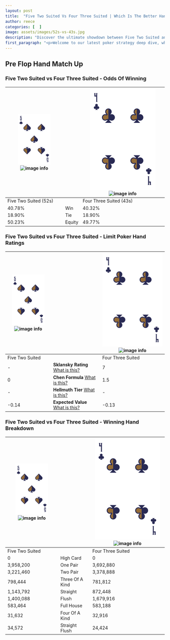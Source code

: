 ```yaml
---
layout: post
title:  "Five Two Suited Vs Four Three Suited | Which Is The Better Hand In Poker? A Complete Guide"
author: reece
categories: [  ]
image: assets/images/52s-vs-43s.jpg
description: "Discover the ultimate showdown between Five Two Suited and Four Three Suited in poker! Uncover the odds, strategies, and scenarios where one hand triumphs over the other. Get ready to up your poker game with this thrilling analysis."
first_paragraph: "<p>Welcome to our latest poker strategy deep dive, where we're pitting two distinct hands against each other in a high-stakes showdown: Five Two Suited vs Four Three Suited.</p><p>In the dynamic world of poker, every decision counts, and knowing which hand holds the upper hand is key to your success at the table.</p><p>In this article, we'll dissect these two hands, explore the scenarios where one dominates the other, and equip you with the knowledge to make strategic choices that can tip the odds in your favor.</p><p>Get ready to unravel the intriguing dynamics of these poker hands and elevate your game to new heights.</p>"
---
```




[comment]: # (sp0)

## Pre Flop Hand Match Up

<div class="table hand-ratings" markdown="1"> 



### Five Two Suited vs Four Three Suited - Odds Of Winning


    
| ![image info](assets/images/hand1/5.png) ![image info](assets/images/hand1/2s.png) |  | ![image info](assets/images/hand2/4.png) ![image info](assets/images/hand2/3s.png) |
| -------- | -------- | -------- |
| Five Two Suited (52s) |  | Four Three Suited (43s) |
| 40.78% | Win | 40.32% |
| 18.90% | Tie | 18.90% |
| 50.23% | Equity | 49.77% |




[comment]: # (sp1)



### Five Two Suited vs Four Three Suited - Limit Poker Hand Ratings


    
| ![image info](assets/images/hand1/5.png) ![image info](assets/images/hand1/2s.png) |  | ![image info](assets/images/hand2/4.png) ![image info](assets/images/hand2/3s.png) |
| -------- | -------- | -------- |
| Five Two Suited |  | Four Three Suited |
| - | **Sklansky Rating** [What is this?](/sklansky-rating-explained) | 7 |
| 0 | **Chen Formula** [What is this?](/chen-formula-explained) | 1.5 |
| - | **Hellmuth Tier** [What is this?](/Hellmuth-tier-explained) | - |
| -0.14 | **Expected Value** [What is this?](/expected-value-explained) | -0.13 |




[comment]: # (sp2)



### Five Two Suited vs Four Three Suited - Winning Hand Breakdown


    
| ![image info](assets/images/hand1/5.png) ![image info](assets/images/hand1/2s.png) |  | ![image info](assets/images/hand2/4.png) ![image info](assets/images/hand2/3s.png) |
| -------- | -------- | -------- |
| Five Two Suited |  | Four Three Suited |
| 0 | High Card | 0 |
| 3,958,200 | One Pair | 3,692,880 |
| 3,221,460 | Two Pair | 3,378,888 |
| 798,444 | Three Of A Kind | 781,812 |
| 1,143,792 | Straight | 872,448 |
| 1,400,088 | Flush | 1,679,916 |
| 583,464 | Full House | 583,188 |
| 31,632 | Four Of A Kind | 32,916 |
| 34,572 | Straight Flush | 24,424 |




[comment]: # (sp3)



</div>

[comment]: # (sp4)



[comment]: # (sp5)

